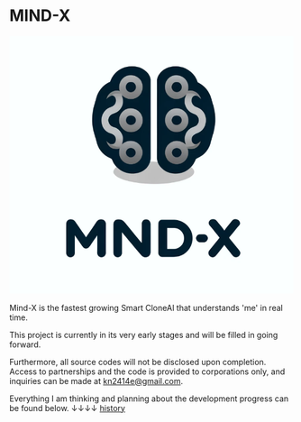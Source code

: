 # MIND-X

![logo](./imgs/logo.png)

Mind-X is the fastest growing Smart CloneAI that understands 'me' in real time.

This project is currently in its very early stages and will be filled in going forward.

Furthermore, all source codes will not be disclosed upon completion. Access to partnerships and the code is provided to corporations only, and inquiries can be made at kn2414e@gmail.com.

Everything I am thinking and planning about the development progress can be found below.
↓↓↓↓
[history](./docs/history.MD)
